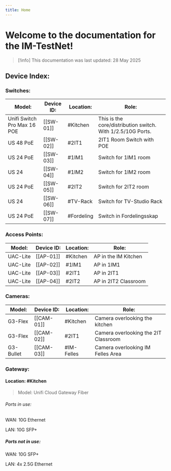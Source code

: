 ```yaml
---
title: Home
---
```

# Welcome to the documentation for the IM-TestNet!

>[!info] This documentation was last updated: 28 May 2025

## Device Index:

### Switches:

| Model:                      | Device ID: | Location:  | Role:                                                       |
| --------------------------- | ---------- | ---------- | ----------------------------------------------------------- |
| Unifi Switch Pro Max 16 POE | [[SW-01]]  | #Kitchen   | This is the core/distribution switch. With 1/2.5/10G Ports. |
| US 48 PoE                   | [[SW-02]]  | #2IT1      | 2IT1 Room Switch with POE                                   |
| US 24 PoE                   | [[SW-03]]  | #1IM1      | Switch for 1IM1 room                                        |
| US 24                       | [[SW-04]]  | #1IM2      | Switch for 1IM2 room                                        |
| US 24 PoE                   | [[SW-05]]  | #2IT2      | Switch for 2IT2 room                                        |
| US 24                       | [[SW-06]]  | #TV-Rack   | Switch for TV-Studio Rack                                   |
| US 24 PoE                   | [[SW-07]]  | #Fordeling | Switch in Fordelingsskap                                    |

### Access Points:
| Model:       | Device ID:    | Location: | Role:                                 |
| ------------ | ------------- | --------- | ------------------------------------- |
| UAC-Lite     | [[AP-01]]     | #Kitchen  | AP in the IM Kitchen                  |
| UAC-Lite     | [[AP-02]]     | #1IM1     | AP in 1IM1                            |
| UAC-Lite     | [[AP-03]]     | #2IT1     | AP in 2IT1                            |
| UAC-Lite     | [[AP-04]]     | #2IT2     | AP in 2IT2 Classroom                  |


### Cameras:
| Model:    | Device ID: | Location:  | Role:                                |
| --------- | ---------- | ---------- | ------------------------------------ |
| G3-Flex   | [[CAM-01]] | #Kitchen   | Camera overlooking the kitchen       |
| G3-Flex   | [[CAM-02]] | #2IT1      | Camera overlooking the 2IT Classroom |
| G3-Bullet | [[CAM-03]] | #IM-Felles | Camera overlooking IM Felles Area    |

### Gateway:
#### Location: #Kitchen 
>Model: Unifi Cloud Gateway Fiber

###### Ports in use:
WAN: 10G Ethernet

LAN: 10G SFP+

##### Ports not in use:
WAN: 10G SFP+

LAN: 4x 2.5G Ethernet